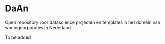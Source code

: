 # DaAn
Open repository voor datascience projecten en templates in het domein van woningcorporaties in Nederland.

To be added
